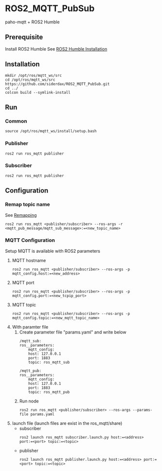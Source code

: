 # ROS2_MQTT_PubSub
paho-mqtt + ROS2 Humble

## Prerequisite
Install ROS2 Humble
See [ROS2 Humble Installation](https://docs.ros.org/en/humble/Installation.html)

## Installation
```
mkdir /opt/ros/mqtt_ws/src
cd /opt/ros/mqtt_ws/src
https://github.com/siderdax/ROS2_MQTT_PubSub.git
cd ../
colcon build --symlink-install
```

## Run

### Common
```
source /opt/ros/mqtt_ws/install/setup.bash
```

### Publisher
```
ros2 run ros_mqtt publisher
```

### Subscriber
```
ros2 run ros_mqtt publisher
```

## Configuration

### Remap topic name
See [Remapping](https://design.ros2.org/articles/static_remapping.html)
```
ros2 run ros_mqtt <publisher/subscriber> --ros-args -r <mqtt_pub_message/mqtt_sub_message>:=<new_topic_name>
```

### MQTT Configuration
Setup MQTT is available with ROS2 parameters
1. MQTT hostname
    ```
    ros2 run ros_mqtt <publisher/subscriber> --ros-args -p mqtt_config.host:=<new_address>
    ```
2. MQTT port
    ```
    ros2 run ros_mqtt <publisher/subscriber> --ros-args -p mqtt_config.port:=<new_tcpip_port>
    ```
3. MQTT topic
    ```
    ros2 run ros_mqtt <publisher/subscriber> --ros-args -p mqtt_config.topic:=<new_mqtt_topic_name>
    ```
4. With paramter file
    1. Create parameter file "params.yaml" and write below
        ```
        /mqtt_sub:
        ros__parameters:
            mqtt_config:
            host: 127.0.0.1
            port: 1883
            topic: ros_mqtt_sub

        /mqtt_pub:
        ros__parameters:
            mqtt_config:
            host: 127.0.0.1
            port: 1883
            topic: ros_mqtt_pub
        ```
    2. Run node
        ```
        ros2 run ros_mqtt <publisher/subscriber> --ros-args --params-file params.yaml
        ```
5. launch file (launch files are exist in the ros_mqtt/share)
    * subscriber
        ```
        ros2 launch ros_mqtt subscriber.launch.py host:=<address> port:=<port> topic:=<topic>
        ```
    * publisher
        ```
        ros2 launch ros_mqtt publisher.launch.py host:=<address> port:=<port> topic:=<topic>
        ```